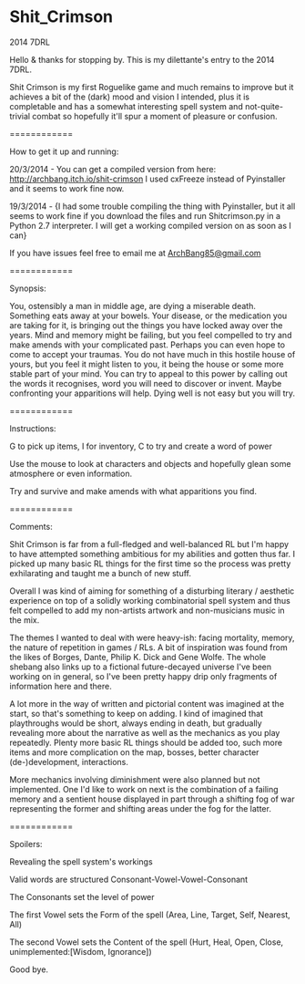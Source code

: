 Shit_Crimson
============

2014 7DRL

Hello & thanks for stopping by. This is my dilettante's entry to the 2014 7DRL. 

Shit Crimson is my first Roguelike game and much remains to improve but it achieves a bit of the (dark) mood and vision I intended, plus it is completable and has a somewhat interesting spell system and not-quite-trivial combat so hopefully it'll spur a moment of pleasure or confusion. 

============

How to get it up and running:

20/3/2014 - You can get a compiled version from here: http://archbang.itch.io/shit-crimson I used cxFreeze instead of Pyinstaller and it seems to work fine now.

19/3/2014 - {I had some trouble compiling the thing with Pyinstaller, but it all seems to work fine if you download the files and run Shitcrimson.py in a Python 2.7 interpreter. I will get a working compiled version on as soon as I can} 

If you have issues feel free to email me at ArchBang85@gmail.com

============

Synopsis:

You, ostensibly a man in middle age, are dying a miserable death. Something eats away at your bowels. 
Your disease, or the medication you are taking for it, is bringing out the things you have locked away 
over the years. Mind and memory might be failing, but you feel compelled to try and make amends with your complicated past. Perhaps you can even hope to come to accept your traumas. You do not have much in this hostile house of yours, but you feel it might listen to you, it being the house or some more stable part of your mind. You can try to appeal to this
power by calling out the words it recognises, word you will need to discover or invent. Maybe confronting your 
apparitions will help. Dying well is not easy but you will try.

============

Instructions:

G to pick up items, I for inventory, C to try and create a word of power

Use the mouse to look at characters and objects and hopefully glean some atmosphere or even information.

Try and survive and make amends with what apparitions you find.

============

Comments:

Shit Crimson is far from a full-fledged and well-balanced RL but I'm happy to have attempted something ambitious for my abilities and gotten thus far. I picked up many basic RL things for the first time so the process was pretty exhilarating and taught me a bunch of new stuff.

Overall I was kind of aiming for something of a disturbing literary / aesthetic experience on top of a solidly working combinatorial spell system and thus felt compelled to add my non-artists artwork and non-musicians music in the mix.

The themes I wanted to deal with were heavy-ish: facing mortality, memory, the nature of repetition in games / RLs. A bit of inspiration was found from the likes of Borges, Dante, Philip K. Dick and Gene Wolfe. The whole shebang also links up to a fictional future-decayed universe I've been working on in general, so I've been pretty happy drip only fragments of information here and there.

A lot more in the way of written and pictorial content was imagined at the start, so that's something to keep on adding. I kind of imagined that playthroughs would be short, always ending in death, but gradually revealing more about the narrative as well as the mechanics as you play repeatedly. Plenty more basic RL things should be added too, such more items and more complication on the map, bosses, better character (de-)development, interactions.

More mechanics involving diminishment were also planned but not implemented. One I'd like to work on next is the combination of a failing memory and a sentient house displayed in part through a shifting fog of war representing the former and shifting areas under the fog for the latter. 

============

Spoilers:









Revealing the spell system's workings

Valid words are structured Consonant-Vowel-Vowel-Consonant
        
The Consonants set the level of power

The first Vowel sets the Form of the spell (Area, Line, Target, Self, Nearest, All)
      
The second Vowel sets the Content of the spell (Hurt, Heal, Open, Close, unimplemented:[Wisdom, Ignorance])


Good bye.
